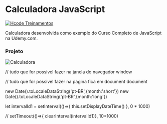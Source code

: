 # Calculadora JavaScript

[![Hcode Treinamentos](https://www.hcode.com.br/res/img/hcode-200x100.png)](https://www.hcode.com.br)

Calculadora desenvolvida como exemplo do Curso Completo de JavaScript na Udemy.com.

### Projeto
![Calculadora](https://firebasestorage.googleapis.com/v0/b/hcode-com-br.appspot.com/o/calculadora-hcode.jpg?alt=media&token=5406aa3f-b965-401c-9b4e-654609c78b33)




// tudo que for possivel fazer na janela do navegador
window

// tudo que for possivel fazer na pagina fica em document
document

new Date().toLocaleDataString('pt-BR',{month:'short'})
new Date().toLocaleDataString('pt-BR',{month:'long'})


let intervalId1 = setInterval(()=>{
   this.setDisplayDateTime()
}, 0 * 1000)

// setTimeout(()=>{ clearInterval(intervalId1)}, 10*1000)